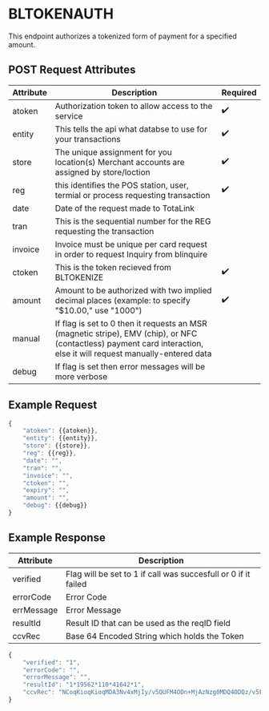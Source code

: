 # BLTOKENAUTH

<PageHeader />
This endpoint authorizes a tokenized form of payment for a specified amount.

## POST Request Attributes

| Attribute | Description                                                                                                                                                           | Required           |
| --------- | --------------------------------------------------------------------------------------------------------------------------------------------------------------------- | ------------------ |
| atoken    | Authorization token to allow access to the service                                                                                                                    | :heavy_check_mark: |
| entity    | This tells the api what databse to use for your transactions                                                                                                          | :heavy_check_mark: |
| store     | The unique assignment for you location(s) Merchant accounts are assigned by store/loction                                                                             | :heavy_check_mark: |
| reg       | this identifies the POS station, user, termial or process requesting transaction                                                                                      | :heavy_check_mark: |
| date      | Date of the request made to TotaLink                                                                                                                                  |
| tran      | This is the sequential number for the REG requesting the transaction                                                                                                  |
| invoice   | Invoice must be unique per card request in order to request Inquiry from blinquire                                                                                    |
| ctoken    | This is the token recieved from BLTOKENIZE                                                                                                                            | :heavy_check_mark: |
| amount    | Amount to be authorized with two implied decimal places (example: to specify "$10.00," use "1000")                                                                    | :heavy_check_mark: |
| manual    | If flag is set to 0 then it requests an MSR (magnetic stripe), EMV (chip), or NFC (contactless) payment card interaction, else  it will request manually-entered data |
| debug     | If flag is set then error messages will be more verbose                                                                                                               |

## Example Request

```javascript
{
    "atoken": {{atoken}},
    "entity": {{entity}},
    "store": {{store}},
    "reg": {{reg}},
    "date": "",
    "tran": "",
    "invoice": "",
    "ctoken": "",
    "expiry": "",
    "amount": "",
    "debug": {{debug}}
}
```

## Example Response

| Attribute  | Description                                                    |
| ---------- | -------------------------------------------------------------- |
| verified   | Flag will be set to 1 if call was succesfull or 0 if it failed |
| errorCode  | Error Code                                                     |
| errMessage | Error Message                                                  |
| resultId   | Result ID that can be used as the reqID field                  |
| ccvRec     | Base 64 Encoded String which holds the Token                   |

```Javascript
{
    "verified": "1",
    "errorCode": "",
    "errorMessage": "",
    "resultId": "1*19562*110*41642*1",
    "ccvRec": "NCoqKioqKioqMDA3Nv4xMjIy/v5QUFM4ODn+MjAzNzg0MDQ4ODQz/v5FTkNSWVBURUT+Vv5WaXNh/v5Q/v5bRDIwXSBDaGFyZ2UgQWNjZXB0ZWQu/v7+/v7+MSoxOTU2MioxMTAqNDE2NDIqMf7+/v7+/v7+/v7+/jEwMDD+/v7+/v7+/lRPS0VOLUFWU/45NDc4ODQ4NzE4NjUwMDc2/kJPTFT+/v7+/v7+/v7+/v7+/v7+/v7+/v7+/v7+/v4g/lj+/kg0c0lDQUFBQUFBQy8xTkpSeTVDVFZBQTdNc3hFY0pBQUFEQmV4ZEl5S1NLQWdyNmVFQUI2aUlJSjA5RFFVK1JHZGh0Yis2MlA5YXF1bFpMOVJ4MVZLTlIxZmJ1bithY0FRQUFBQURudXB6MGJsKzg5ejk3QVFBQUFBQit3V3NBQ09Jb1ZHNHFBQUE9"
}
```

